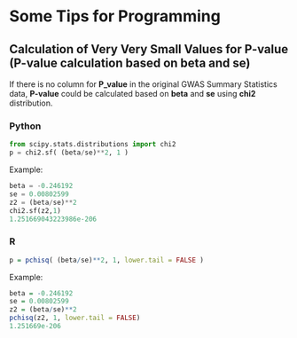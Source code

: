 # Some Tips for Programming

## Calculation of Very Very Small Values for P-value (P-value calculation based on beta and se)
If there is no column for **P_value** in the original GWAS Summary Statistics data, **P-value** could be calculated based on **beta** and **se** using **chi2** distribution.
### Python
```python
from scipy.stats.distributions import chi2
p = chi2.sf( (beta/se)**2, 1 )
```
Example:
```python
beta = -0.246192				
se = 0.00802599	
z2 = (beta/se)**2
chi2.sf(z2,1)
1.251669043223986e-206
```
### R
```R
p = pchisq( (beta/se)**2, 1, lower.tail = FALSE )
```
Example:
```R
beta = -0.246192				
se = 0.00802599	
z2 = (beta/se)**2
pchisq(z2, 1, lower.tail = FALSE)
1.251669e-206
```
